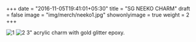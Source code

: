 +++
date = "2016-11-05T19:41:01+05:30"
title = "SG NEEKO CHARM"
draft = false
image = "img/merch/neeko1.jpg"
showonlyimage = true
weight = 2
+++

![1]
![2]
3" acrylic charm with gold glitter epoxy.


[1]: /img/merch/neeko2.jpg
[2]: /img/merch/neeko3.jpg